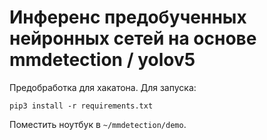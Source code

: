 # Инференс предобученных нейронных сетей на основе mmdetection / yolov5

Предобработка для хакатона.
Для запуска:    
```
pip3 install -r requirements.txt
```
Поместить ноутбук в `~/mmdetection/demo`.    
